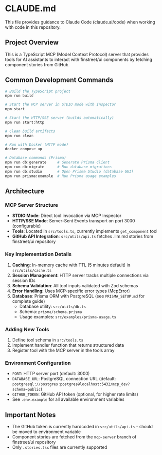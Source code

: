 # CLAUDE.md

This file provides guidance to Claude Code (claude.ai/code) when working with code in this repository.

## Project Overview

This is a TypeScript MCP (Model Context Protocol) server that provides tools for AI assistants to interact with finstreet/ui components by fetching component stories from GitHub.

## Common Development Commands

```bash
# Build the TypeScript project
npm run build

# Start the MCP server in STDIO mode with Inspector
npm start

# Start the HTTP/SSE server (builds automatically)
npm run start:http

# Clean build artifacts
npm run clean

# Run with Docker (HTTP mode)
docker compose up

# Database commands (Prisma)
npm run db:generate     # Generate Prisma Client
npm run db:migrate      # Run database migrations
npm run db:studio       # Open Prisma Studio (database GUI)
npm run prisma:example  # Run Prisma usage examples
```

## Architecture

### MCP Server Structure

- **STDIO Mode**: Direct tool invocation via MCP Inspector
- **HTTP/SSE Mode**: Server-Sent Events transport on port 3000 (configurable)
- **Tools**: Located in `src/tools.ts`, currently implements `get_component` tool
- **GitHub API Integration**: `src/utils/api.ts` fetches .llm.md stories from finstreet/ui repository

### Key Implementation Details

1. **Caching**: In-memory cache with TTL (5 minutes default) in `src/utils/cache.ts`
2. **Session Management**: HTTP server tracks multiple connections via session IDs
3. **Schema Validation**: All tool inputs validated with Zod schemas
4. **Error Handling**: Uses MCP-specific error types (McpError)
5. **Database**: Prisma ORM with PostgreSQL (see `PRISMA_SETUP.md` for complete guide)
   - Database utility: `src/utils/db.ts`
   - Schema: `prisma/schema.prisma`
   - Usage examples: `src/examples/prisma-usage.ts`

### Adding New Tools

1. Define tool schema in `src/tools.ts`
2. Implement handler function that returns structured data
3. Register tool with the MCP server in the tools array

### Environment Configuration

- `PORT`: HTTP server port (default: 3000)
- `DATABASE_URL`: PostgreSQL connection URL (default: `postgresql://postgres:postgres@localhost:5432/mcp_dev?schema=public`)
- `GITHUB_TOKEN`: GitHub API token (optional, for higher rate limits)
- See `.env.example` for all available environment variables

## Important Notes

- The GitHub token is currently hardcoded in `src/utils/api.ts` - should be moved to environment variable
- Component stories are fetched from the `mcp-server` branch of finstreet/ui repository
- Only `.stories.tsx` files are currently supported
